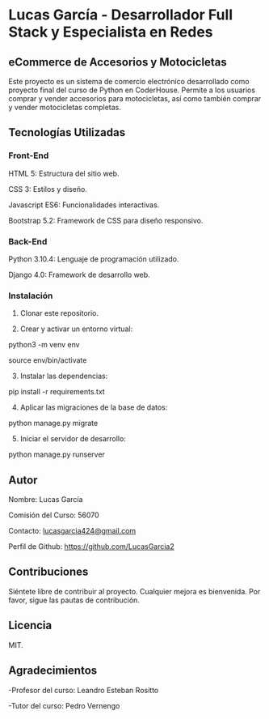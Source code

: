 # Lucas García - Desarrollador Full Stack y Especialista en Redes

## eCommerce de Accesorios y Motocicletas
Este proyecto es un sistema de comercio electrónico desarrollado como proyecto final del curso de Python en CoderHouse. Permite a los usuarios comprar y vender accesorios para motocicletas, así como también comprar y vender motocicletas completas.

## Tecnologías Utilizadas
### Front-End
HTML 5: Estructura del sitio web.

CSS 3: Estilos y diseño.

Javascript ES6: Funcionalidades interactivas.

Bootstrap 5.2: Framework de CSS para diseño responsivo.

### Back-End
Python 3.10.4: Lenguaje de programación utilizado.

Django 4.0: Framework de desarrollo web.

### Instalación
1) Clonar este repositorio.

2) Crear y activar un entorno virtual:

python3 -m venv env

source env/bin/activate

3) Instalar las dependencias:

pip install -r requirements.txt

4) Aplicar las migraciones de la base de datos:

python manage.py migrate

5) Iniciar el servidor de desarrollo:

python manage.py runserver

## Autor
Nombre: Lucas García

Comisión del Curso: 56070

Contacto: lucasgarcia424@gmail.com

Perfil de Github: https://github.com/LucasGarcia2

## Contribuciones
Siéntete libre de contribuir al proyecto. Cualquier mejora es bienvenida. Por favor, sigue las pautas de contribución.

## Licencia
MIT.

## Agradecimientos
-Profesor del curso: Leandro Esteban Rositto

-Tutor del curso: Pedro Vernengo
